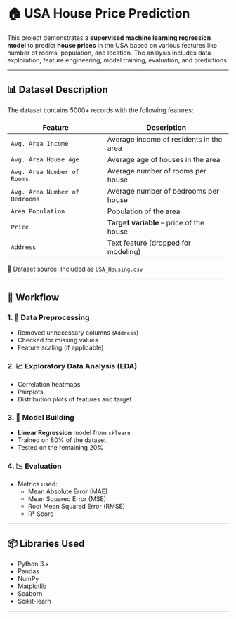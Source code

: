 # 🏠 USA House Price Prediction

This project demonstrates a **supervised machine learning regression model** to predict **house prices** in the USA based on various features like number of rooms, population, and location. The analysis includes data exploration, feature engineering, model training, evaluation, and predictions.

---

## 📊 Dataset Description

The dataset contains 5000+ records with the following features:

| Feature | Description |
|--------|-------------|
| `Avg. Area Income` | Average income of residents in the area |
| `Avg. Area House Age` | Average age of houses in the area |
| `Avg. Area Number of Rooms` | Average number of rooms per house |
| `Avg. Area Number of Bedrooms` | Average number of bedrooms per house |
| `Area Population` | Population of the area |
| `Price` | **Target variable** – price of the house |
| `Address` | Text feature (dropped for modeling) |

📁 Dataset source: Included as `USA_Housing.csv`

---

## 🚀 Workflow

### 1. 📌 Data Preprocessing

- Removed unnecessary columns (`Address`)
- Checked for missing values
- Feature scaling (if applicable)

### 2. 📈 Exploratory Data Analysis (EDA)

- Correlation heatmaps
- Pairplots
- Distribution plots of features and target

### 3. 🤖 Model Building

- **Linear Regression** model from `sklearn`
- Trained on 80% of the dataset
- Tested on the remaining 20%

### 4. 📉 Evaluation

- Metrics used:
  - Mean Absolute Error (MAE)
  - Mean Squared Error (MSE)
  - Root Mean Squared Error (RMSE)
  - R² Score

---

## 📦 Libraries Used

- Python 3.x
- Pandas
- NumPy
- Matplotlib
- Seaborn
- Scikit-learn

---
